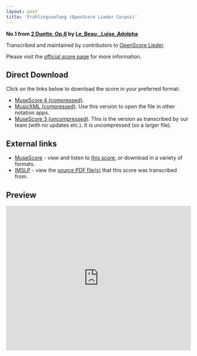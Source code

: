 ```yaml
---
layout: post
title: 'Frühlingsanfang (OpenScore Lieder Corpus)'
---
```


__No.1 from [2 Duette, Op.6](https://fourscoreandmore.org/openscore/lieder/Le_Beau,_Luise_Adolpha/2_Duette,_Op.6/) by [Le_Beau,_Luise_Adolpha](https://fourscoreandmore.org/openscore/lieder/Le_Beau,_Luise_Adolpha)__

Transcribed and maintained by contributors to [OpenScore Lieder].

Please visit the [official score page] for more information.

[official score page]: https://musescore.com/openscore-lieder-corpus/scores/5883528
[OpenScore Lieder]: https://musescore.com/openscore-lieder-corpus

## Direct Download

Click on the links below to download the score in your preferred format:
- [MuseScore 4 (compressed)](https://github.com/openscore/lieder/blob/main/scores/Le_Beau,_Luise_Adolpha/2_Duette,_Op.6/1_Frühlingsanfang/lc5883528.mscz?raw=true).
- [MusicXML (compressed)](https://github.com/openscore/lieder/blob/main/scores/Le_Beau,_Luise_Adolpha/2_Duette,_Op.6/1_Frühlingsanfang/lc5883528.mxl?raw=true). Use this version to open the file in other notation apps.
- [MuseScore 3 (uncompressed)](https://github.com/openscore/lieder/blob/main/scores/Le_Beau,_Luise_Adolpha/2_Duette,_Op.6/1_Frühlingsanfang/lc5883528.mscx?raw=true). This is the version as transcribed by our team (with no updates etc.). It is uncompressed (so a larger file).

## External links

- [MuseScore] - view and listen to [this score][MuseScore], or download in a variety of formats.
- [IMSLP] - view the [source PDF file(s)][IMSLP] that this score was transcribed from.

[MuseScore]: https://musescore.com/score/5883528
[IMSLP]: https://imslp.org/wiki/Special:ReverseLookup/581957

## Preview

<iframe width="100%" height="394" src="https://musescore.com/openscore-lieder-corpus/scores/5883528/embed" frameborder="0" allowfullscreen allow="autoplay; fullscreen"></iframe>
